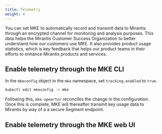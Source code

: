 ```yaml
---
title: Telemetry
weight: 4
---
```


You can set MKE to automatically record and transmit data to Mirantis through
an encrypted channel for monitoring and analysis purposes. This data helps the
Mirantis Customer Success Organization to better understand how our customers
use MKE. It also provides product usage statistics, which is key feedback that
helps our product teams in their efforts to enhance Mirantis products and
services.

## Enable telemetry through the MKE CLI ##

In the `mkeconfig` object in the `mke` namespace, set `tracking.enabled` to `true`.

```bash
kubectl edit mkeconfig -n mke
```

Following this, `mke-opeartor` reconciles the change in the configuration. Once
this is complete, MKE will thereafter transmit key usage data to Mirantis by
way of a a secure Segment endpoint.

## Enable telemetry through the MKE web UI ##

